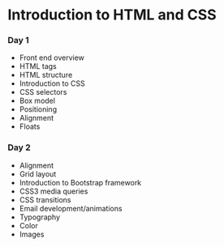# Introduction to HTML and CSS

### Day 1

- Front end overview
- HTML tags
- HTML structure
- Introduction to CSS
- CSS selectors
- Box model
- Positioning
- Alignment
- Floats

### Day 2

- Alignment
- Grid layout
- Introduction to Bootstrap framework
- CSS3 media queries
- CSS transitions
- Email development/animations
- Typography
- Color
- Images
